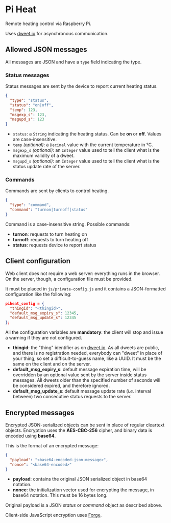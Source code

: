 Pi Heat
=======

Remote heating control via Raspberry Pi.

Uses [dweet.io](http://dweet.io/) for asynchronous communication.


Allowed JSON messages
---------------------

All messages are JSON and have a `type` field indicating the type.


### Status messages

Status messages are sent by the device to report current heating status.

```json
{
  "type": "status",
  "status": "on|off",
  "temp": 123,
  "msgexp_s": 123,
  "msgupd_s": 123
}
```

* `status`: a `String` indicating the heating status. Can be **on** or **off**.
  Values are case-insensitive.
* `temp` *(optional)*: a `Decimal` value with the current temperature in °C.
* `msgexp_s` *(optional)*: an `Integer` value used to tell the client what is
  the maximum validity of a dweet.
* `msgupd_s` *(optional)*: an `Integer` value used to tell the client what is
  the status update rate of the server.


### Commands

Commands are sent by clients to control heating.

```json
{
  "type": "command",
  "command": "turnon|turnoff|status"
}
```

Command is a case-insensitive string. Possible commands:

* **turnon**: requests to turn heating on
* **turnoff**: requests to turn heating off
* **status**: requests device to report status


Client configuration
--------------------

Web client does not require a web server: everything runs in the browser. On the
server, though, a configuration file must be provided.

It must be placed in `js/private-config.js` and it contains a JSON-formatted
configuration like the following:

```json
piheat_config = {
  "thingid": "<thingid>",
  "default_msg_expiry_s": 12345,
  "default_msg_update_s": 12345
};
```

All the configuration variables are **mandatory**: the client will stop and
issue a warning if they are not configured.

* **thingid**: the "thing" identifier as on [dweet.io](http://dweet.io). As all
  dweets are public, and there is no registration needed, everybody can "dweet"
  in place of your thing, so set a difficult-to-guess name, like a UUID. It must
  be the same on the client and on the server.
* **default_msg_expiry_s**: default message expiration time, will be overridden
  by an optional value sent by the server inside status messages. All dweets
  older than the specified number of seconds will be considered expired, and
  therefore ignored.
* **default_msg_update_s**: default message update rate (*i.e.* interval
  between) two consecutive status requests to the server.


Encrypted messages
------------------

Encrypted JSON-serialized objects can be sent in place of regular cleartext
objects. Encryption uses the **AES-CBC-256** cipher, and binary data is encoded
using **base64**.

This is the format of an encrypted message:

```json
{
  "payload": "<base64-encoded-json-message>",
  "nonce": "<base64-encoded>"
}
```

* **payload**: contains the original JSON serialized object in base64 notation.
* **nonce**: the initialization vector used for encrypting the message, in
  base64 notation. This must be 16 bytes long.


Original payload is a JSON *status* or *command* object as described above.

Client-side JavaScript encryption uses
[Forge](https://github.com/digitalbazaar/forge).
